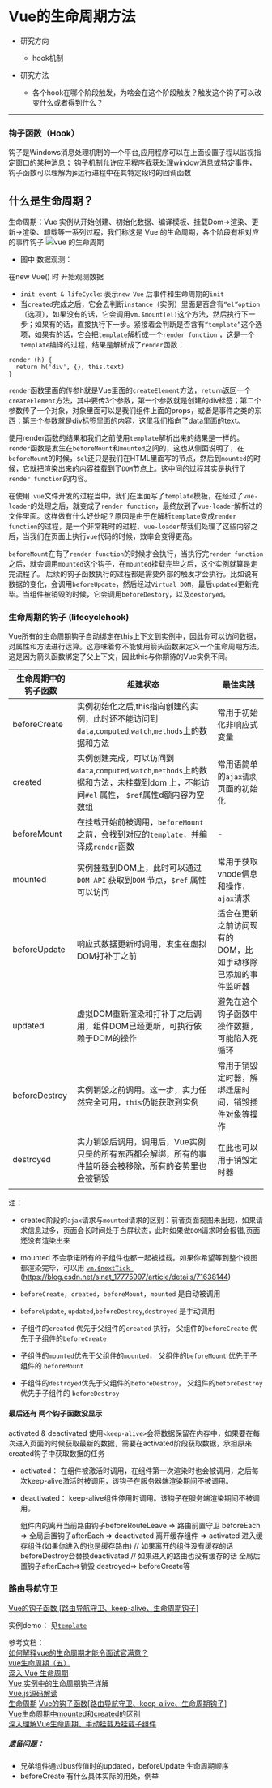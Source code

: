 # Vue的生命周期方法
* 研究方向
	- hook机制

* 研究方法
	- 各个hook在哪个阶段触发，为啥会在这个阶段触发？触发这个钩子可以改变什么或者得到什么？

******
### 钩子函数（Hook）

钩子是Windows消息处理机制的一个平台,应用程序可以在上面设置子程以监视指定窗口的某种消息；
钩子机制允许应用程序截获处理window消息或特定事件，
钩子函数可以理解为js运行进程中在其特定段时的回调函数

## 什么是生命周期？

生命周期：Vue 实例从开始创建、初始化数据、编译模板、挂载Dom→渲染、更新→渲染、卸载等一系列过程，我们称这是 Vue 的生命周期，各个阶段有相对应的事件钩子
![vue 的生命周期](https://github.com/Littlombie/Vue-analysis/blob/master/02-lifeCycle/LifeCycle1.png?raw=true)

* 图中 数据观测：
    
在new Vue() 时 开始观测数据

- `init event & lifeCycle`:  表示`new Vue` 后事件和生命周期的`init`
- 当`created`完成之后，它会去判断`instance`（实例）里面是否含有`“el”option`（选项），如果没有的话，它会调用`vm.$mount(el)`这个方法，然后执行下一步；如果有的话，直接执行下一步。紧接着会判断是否含有`“template”`这个选项，如果有的话，它会把`template`解析成一个`render function` ，这是一个`template`编译的过程，结果是解析成了`render`函数：
```
render (h) {
  return h('div', {}, this.text)
}
```
`render`函数里面的传参h就是Vue里面的`createElement`方法，`return`返回一个`createElement`方法，其中要传3个参数，第一个参数就是创建的div标签；第二个参数传了一个对象，对象里面可以是我们组件上面的props，或者是事件之类的东西；第三个参数就是div标签里面的内容，这里我们指向了data里面的text。  

使用render函数的结果和我们之前使用`template`解析出来的结果是一样的。`render`函数是发生在`beforeMount`和`mounted`之间的，这也从侧面说明了，在`beforeMount`的时候，`$el`还只是我们在HTML里面写的节点，然后到`mounted`的时候，它就把渲染出来的内容挂载到了`DOM`节点上。这中间的过程其实是执行了`render function`的内容。    

在使用`.vue`文件开发的过程当中，我们在里面写了`template`模板，在经过了`vue-loader`的处理之后，就变成了`render function`，最终放到了`vue-loader`解析过的文件里面。这样做有什么好处呢？原因是由于在解析`template`变成`render function`的过程，是一个非常耗时的过程，`vue-loader`帮我们处理了这些内容之后，当我们在页面上执行`vue`代码的时候，效率会变得更高。  

`beforeMount`在有了`render function`的时候才会执行，当执行完`render function`之后，就会调用`mounted`这个钩子，在`mounted`挂载完毕之后，这个实例就算是走完流程了。
后续的钩子函数执行的过程都是需要外部的触发才会执行。比如说有数据的变化，会调用`beforeUpdate`，然后经过`Virtual DOM`，最后`updated`更新完毕。当组件被销毁的时候，它会调用`beforeDestory`，以及`destoryed`。  

### 生命周期的钩子 (lifecyclehook)

Vue所有的生命周期钩子自动绑定在this上下文到实例中，因此你可以访问数据，对属性和方法进行运算。这意味着你不能使用箭头函数来定义一个生命周期方法。这是因为箭头函数绑定了父上下文，因此this与你期待的Vue实例不同。

| 生命周期中的钩子函数 | 组建状态 | 最佳实践 |
|-----|-----|-----|
| beforeCreate | 实例初始化之后,this指向创建的实例，此时还不能访问到`data`,`computed`,`watch`,`methods`上的数据和方法 | 常用于初始化非响应式变量|
| created | 实例创建完成，可以访问到 `data`,`computed`,`watch`,`methods`上的数据和方法，未挂载到dom 上，不能访问`#el` 属性， `$ref`属性d额内容为空数组 | 常用语简单的`ajax请求`,页面的初始化 |
| beforeMount | 在挂载开始前被调用，`beforeMount`之前，会找到对应的`template`，并编译成`render`函数 | - |
| mounted | 实例挂载到DOM上，此时可以通过`DOM API` 获取到`DOM` 节点，`$ref` 属性可以访问 | 常用于获取vnode信息和操作，`ajax`请求 |
|beforeUpdate|响应式数据更新时调用，发生在虚拟DOM打补丁之前| 适合在更新之前访问现有的DOM，比如手动移除已添加的事件监听器 |
|updated | 虚拟DOM重新渲染和打补丁之后调用，组件DOM已经更新，可执行依赖于DOM的操作 | 避免在这个钩子函数中操作数据，可能陷入死循环 |
| beforeDestroy | 实例销毁之前调用。这一步，实力任然完全可用，`this`仍能获取到实例 | 常用于销毁定时器，解绑迁居时间，销毁插件对象等操作 |
| destroyed |实力销毁后调用，调用后，Vue实例只是的所有东西都会解绑，所有的事件监听器会被移除，所有的姿势里也会被销毁  | 在此也可以用于销毁定时器 |
||||

<!-- - beforeCreate: 
  - 组件状态： 实例初始化之后,this指向创建的实例，此时还不能访问到`data`,`computed`,`watch`,`methods`上的数据和方法
  - 最佳实践：常用于初始化非响应式变量
- created:
  - 组件状态：实例创建完成，可以访问到 `data`,`computed`,`watch`,`methods`上的数据和方法，未挂载到dom 上，不能访问`#el` 属性， `$ref`属性d额内容为空数组
  - 最佳实践：常用语简单的`ajax请求`,页面的初始化  
- beforeMount: 
  - 组件状态：在挂载开始前被调用，`beforeMount`之前，会找到对应的`template`，并编译成`render`函数
- mounted:
  - 组件状态：实例挂载到DOM上，此时可以通过`DOM API` 获取到`DOM` 节点，`$ref` 属性可以访问
  - 最佳实践：常用于获取vnode信息和操作，`ajax`请求
- beforeUpdate:
  - 组件状态：响应式数据更新时调用，发生在虚拟DOM打补丁之前
  - 最佳实践：适合在更新之前访问现有的DOM，比如手动移除已添加的事件监听器
- updated:
  - 组件状态：虚拟DOM重新渲染和打补丁之后调用，组件DOM已经更新，可执行依赖于DOM的操作
  - 最佳实践：避免在这个钩子函数中操作数据，可能陷入死循环
- beforeDestroy:
   - 组件状态：实例销毁之前调用。这一步，实力任然完全可用，`this`仍能获取到实例
   - 最佳实践：常用于销毁定时器，解绑迁居时间，销毁插件对象等操作
- destroyed:
  - 组件状态：实力销毁后调用，调用后，Vue实例只是的所有东西都会解绑，所有的事件监听器会被移除，所有的姿势里也会被销毁  
  - 最佳实践：在此也可以用于销毁定时器， -->

注：
- created阶段的`ajax`请求与`mounted`请求的区别：前者页面视图未出现，如果请求信息过多，页面会长时间处于白屏状态，此时如果做`DOM`请求时会报错,页面还没有渲染出来
- mounted 不会承诺所有的子组件也都一起被挂载。如果你希望等到整个视图都渲染完毕，可以用 [`vm.$nextTick `](https://blog.csdn.net/shuidinaozhongyan/article/details/72630573)
(https://blog.csdn.net/sinat_17775997/article/details/71638144)

- `beforeCreate`，`created`，`beforeMount`，`mounted` 是自动被调用  
- `beforeUpdate`, `updated`,`beforeDestroy`,`destroyed` 是手动调用  

- 子组件的`created` 优先于父组件的`created` 执行， 父组件的`beforeCreate` 优先于子组件的`beforeCreate`
- 子组件的`mounted`优先于父组件的`mounted`， 父组件的`beforeMount` 优先于子组件的 `beforeMount`
- 子组件的`destroyed`优先于父组件的`beforeDestroy`， 父组件的`beforeDestroy` 优先于子组件的 `beforeDestroy`

#### 最后还有 两个钩子函数没显示  
activated & deactivated 
使用`<keep-alive>`会将数据保留在内存中，如果要在每次进入页面的时候获取最新的数据，需要在activated阶段获取数据，承担原来created钩子中获取数据的任务

- activated： 在组件被激活时调用，在组件第一次渲染时也会被调用，之后每次keep-alive激活时被调用，该钩子在服务器端渲染期间不被调用。
- deactivated： keep-alive组件停用时调用。该钩子在服务端渲染期间不被调用。

  组件内的离开当前路由钩子beforeRouteLeave =>  路由前置守卫 beforeEach =>
    全局后置钩子afterEach => deactivated 离开缓存组件 => activated 进入缓存组件(如果你进入的也是缓存路由)
    // 如果离开的组件没有缓存的话 beforeDestroy会替换deactivated 
    // 如果进入的路由也没有缓存的话  全局后置钩子afterEach=>销毁 destroyed=> beforeCreate等


### 路由导航守卫

[Vue的钩子函数 [路由导航守卫、keep-alive、生命周期钩子]](https://juejin.im/post/5b41bdef6fb9a04fe63765f1)

实例demo：
 见[`template`](/template/)
<!-- 
![](https://files.jb51.net/file_images/article/201709/2017927151335093.png?2017827151357) -->
参考文档：  
[如何解释vue的生命周期才能令面试官满意？](https://juejin.im/post/5ad10800f265da23826e681e?utm_medium=hao.caibaojian.com&utm_source=hao.caibaojian.com )  
[vue生命周期（五）](http://blog.poetries.top/2018/08/26/vue-lifecircle/?utm_medium=hao.caibaojian.com&utm_source=hao.caibaojian.com)  
[深入 Vue 生命周期](https://mp.weixin.qq.com/s?__biz=MzAxODE2MjM1MA==&mid=2651555022&idx=1&sn=552856ad4af7bb9560217f6deec65270&chksm=8025530fb752da190830e52ca6a9b24d1e7440e1d6cccbfff6355f7583d4f4749400e541739e)  
[Vue 实例中的生命周期钩子详解](https://segmentfault.com/a/1190000008771768?_ea=1739750)  
[Vue.js源码解读](https://www.cnblogs.com/locim/p/8892738.html)  
[生命周期](http://blog.51cto.com/9195095/1963227)
[Vue的钩子函数[路由导航守卫、keep-alive、生命周期钩子]](https://juejin.im/post/5b41bdef6fb9a04fe63765f1)  
[Vue生命周期中mounted和created的区别](https://blog.csdn.net/xdnloveme/article/details/78035065)  
[深入理解Vue生命周期、手动挂载及挂载子组件](https://www.jb51.net/article/124737.htm)

##### 遗留问题：

* 兄弟组件通过bus传值时的updated，beforeUpdate 生命周期顺序
* beforeCreate 有什么具体实际的用处，例举 



